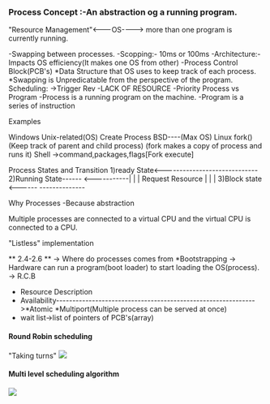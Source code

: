 ### Process Concept :-An abstraction og a running program.
"Resource Management"<---OS----> more than one program is currently running.

-Swapping between processes.
-Scopping:- 10ms or 100ms
-Architecture:-Impacts OS efficiency(It makes one OS from other)
-Process Control Block(PCB's)
*Data Structure that OS uses to keep track of each process.
*Swapping is Unpredicatable from the perspective of the program.
Scheduling:
->Trigger Rev
  -LACK OF RESOURCE
  -Priority
Process vs Program
-Process is a running program on the machine.
-Program is a series of instruction


Examples

Windows                                     Unix-related(OS)
Create Process                                BSD----(Max OS)
                                              Linux
                                              fork()(Keep track of parent and child process)
                                              (fork makes a copy of process and runs it)
Shell
->command,packages,flags[Fork execute]

Process States and Transition
1)ready State<-----------------------------
2)Running State------   <-----------|     |
                    | Request Resource    |
                    |                     |
3)Block state <------        --------------

Why Processes
-Because abstraction

Multiple processes are connected to a virtual CPU and the virtual CPU is connected to a CPU.

"Listless" implementation

** 2.4-2.6 **
-> Where do processes comes from
  *Bootstrapping
  -> Hardware can run a program(boot loader) to start loading the OS(process).
-> R.C.B
  * Resource Description                                                                                                                    
  * Availability------------------------------------------------------------->*Atomic   *Multiport(Multiple process can be served at once)
  * wait list->list of pointers of PCB's(array)
  
 #### Round Robin scheduling
 "Taking turns"
 ![](https://media.geeksforgeeks.org/wp-content/uploads/round-robin-1.jpg)
 #### Multi level scheduling algorithm
  ![](https://media.geeksforgeeks.org/wp-content/uploads/multilevel-queue-schedueling-1-300x217.png)
 
 
  
